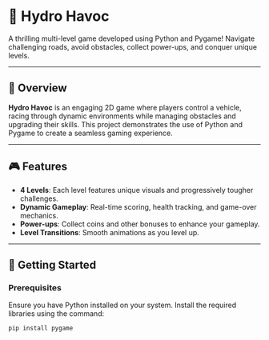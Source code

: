 # 🚗 Hydro Havoc  
A thrilling multi-level game developed using Python and Pygame! Navigate challenging roads, avoid obstacles, collect power-ups, and conquer unique levels.

---

## 📝 Overview  
**Hydro Havoc** is an engaging 2D game where players control a vehicle, racing through dynamic environments while managing obstacles and upgrading their skills. This project demonstrates the use of Python and Pygame to create a seamless gaming experience.

---

## 🎮 Features  
- **4 Levels**: Each level features unique visuals and progressively tougher challenges.  
- **Dynamic Gameplay**: Real-time scoring, health tracking, and game-over mechanics.  
- **Power-ups**: Collect coins and other bonuses to enhance your gameplay.  
- **Level Transitions**: Smooth animations as you level up.  

---

## 🚀 Getting Started  

### Prerequisites  
Ensure you have Python installed on your system. Install the required libraries using the command:  
```bash
pip install pygame
